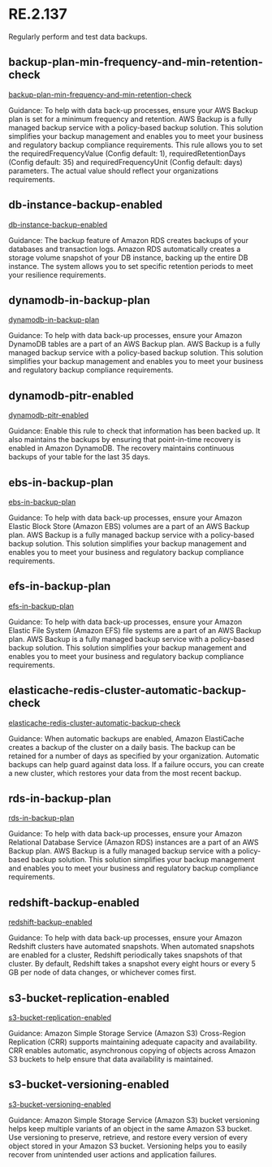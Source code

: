 # RE.2.137
Regularly perform and test data backups.

##  backup-plan-min-frequency-and-min-retention-check
[backup-plan-min-frequency-and-min-retention-check](https://docs.aws.amazon.com/config/latest/developerguide/backup-plan-min-frequency-and-min-retention-check.html)

Guidance:
To help with data back-up processes, ensure your AWS Backup plan is set for a minimum frequency and retention. AWS Backup is a fully managed backup service with a policy-based backup solution. This solution simplifies your backup management and enables you to meet your business and regulatory backup compliance requirements. This rule allows you to set the requiredFrequencyValue (Config default: 1),  requiredRetentionDays (Config default: 35) and requiredFrequencyUnit (Config default: days) parameters. The actual value should reflect your organizations requirements.

##  db-instance-backup-enabled
[db-instance-backup-enabled](https://docs.aws.amazon.com/config/latest/developerguide/db-instance-backup-enabled.html)

Guidance:
The backup feature of Amazon RDS creates backups of your databases and transaction logs. Amazon RDS automatically creates a storage volume snapshot of your DB instance, backing up the entire DB instance. The system allows you to set specific retention periods to meet your resilience requirements.

##  dynamodb-in-backup-plan
[dynamodb-in-backup-plan](https://docs.aws.amazon.com/config/latest/developerguide/dynamodb-in-backup-plan.html)

Guidance:
To help with data back-up processes, ensure your Amazon DynamoDB tables are a part of an AWS Backup plan. AWS Backup is a fully managed backup service with a policy-based backup solution. This solution simplifies your backup management and enables you to meet your business and regulatory backup compliance requirements.

##  dynamodb-pitr-enabled
[dynamodb-pitr-enabled](https://docs.aws.amazon.com/config/latest/developerguide/dynamodb-pitr-enabled.html)

Guidance:
Enable this rule to check that information has been backed up. It also maintains the backups by ensuring that point-in-time recovery is enabled in Amazon DynamoDB. The recovery maintains continuous backups of your table for the last 35 days.

##  ebs-in-backup-plan
[ebs-in-backup-plan](https://docs.aws.amazon.com/config/latest/developerguide/ebs-in-backup-plan.html)

Guidance:
To help with data back-up processes, ensure your Amazon Elastic Block Store (Amazon EBS) volumes are a part of an AWS Backup plan. AWS Backup is a fully managed backup service with a policy-based backup solution. This solution simplifies your backup management and enables you to meet your business and regulatory backup compliance requirements.

##  efs-in-backup-plan
[efs-in-backup-plan](https://docs.aws.amazon.com/config/latest/developerguide/efs-in-backup-plan.html)

Guidance:
To help with data back-up processes, ensure your Amazon Elastic File System (Amazon EFS) file systems are a part of an AWS Backup plan. AWS Backup is a fully managed backup service with a policy-based backup solution. This solution simplifies your backup management and enables you to meet your business and regulatory backup compliance requirements.

##  elasticache-redis-cluster-automatic-backup-check
[elasticache-redis-cluster-automatic-backup-check](https://docs.aws.amazon.com/config/latest/developerguide/elasticache-redis-cluster-automatic-backup-check.html)

Guidance:
When automatic backups are enabled, Amazon ElastiCache creates a backup of the cluster on a daily basis. The backup can be retained for a number of days as specified by your organization. Automatic backups can help guard against data loss. If a failure occurs, you can create a new cluster, which restores your data from the most recent backup.

##  rds-in-backup-plan
[rds-in-backup-plan](https://docs.aws.amazon.com/config/latest/developerguide/rds-in-backup-plan.html)

Guidance:
To help with data back-up processes, ensure your Amazon Relational Database Service (Amazon RDS) instances are a part of an AWS Backup plan. AWS Backup is a fully managed backup service with a policy-based backup solution. This solution simplifies your backup management and enables you to meet your business and regulatory backup compliance requirements.

##  redshift-backup-enabled
[redshift-backup-enabled](https://docs.aws.amazon.com/config/latest/developerguide/redshift-backup-enabled.html)

Guidance:
To help with data back-up processes, ensure your Amazon Redshift clusters have automated snapshots. When automated snapshots are enabled for a cluster, Redshift periodically takes snapshots of that cluster. By default, Redshift takes a snapshot every eight hours or every 5 GB per node of data changes, or whichever comes first.

##  s3-bucket-replication-enabled
[s3-bucket-replication-enabled](https://docs.aws.amazon.com/config/latest/developerguide/s3-bucket-replication-enabled.html)

Guidance:
Amazon Simple Storage Service (Amazon S3) Cross-Region Replication (CRR) supports maintaining adequate capacity and availability. CRR enables automatic, asynchronous copying of objects across Amazon S3 buckets to help ensure that data availability is maintained.

##  s3-bucket-versioning-enabled
[s3-bucket-versioning-enabled](https://docs.aws.amazon.com/config/latest/developerguide/s3-bucket-versioning-enabled.html)

Guidance:
Amazon Simple Storage Service (Amazon S3) bucket versioning helps keep multiple variants of an object in the same Amazon S3 bucket. Use versioning to preserve, retrieve, and restore every version of every object stored in your Amazon S3 bucket. Versioning helps you to easily recover from unintended user actions and application failures.
